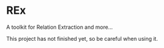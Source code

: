 # REx
A toolkit for Relation Extraction and more...

This project has not finished yet, so be careful when using it.
